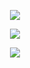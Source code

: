 <p align="center">
<img src="https://github.com/user-attachments/assets/1d58434a-a0f9-4cc4-b305-b0fc5cf10c56"/>
<p align="center">
<img src="https://github.com/user-attachments/assets/be3f8098-9a83-47e6-a89a-b97d8863442a"/>
<p align="center">
<img src="https://github.com/user-attachments/assets/ab047f27-4b85-48d4-8d44-526d16232086"/>
<br/>
